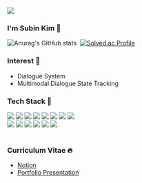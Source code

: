 <img src="https://capsule-render.vercel.app/api?type=waving&height=200&color=gradient&text=Hi%20there!&fontAlign=19&fontSize=50&fontAlignY=40&descAlign=20&descAlignY=59&desc=Subin%20Kim's%20Github&descSize=18&textBg=false&animation=twinkling" />

### I'm Subin Kim 👋


![Anurag's GitHub stats](https://github-readme-stats.vercel.app/api?username=aqaqsubin&show_icons=true&theme=radical)&nbsp;
[![Solved.ac Profile](http://mazassumnida.wtf/api/generate_badge?boj=aqaq925120k)](https://solved.ac/aqaq925120k)

### Interest 🌱

- Dialogue System
- Multimodal Dialogue State Tracking

### Tech Stack 🌱

<div  align=left>
<img src="https://img.shields.io/badge/Python-3766AB?style=flat-square&logo=Python&logoColor=white"/></a>
<img src="https://img.shields.io/badge/PyTorch%20-%23EE4C2C.svg?&style=flat-square&logo=PyTorch&logoColor=white" />
<img src="https://img.shields.io/badge/TensorFlow-FF6F00?style=flat-square&logo=TensorFlow&logoColor=white"/></a>
<img src="https://img.shields.io/badge/Java-007396?style=flat-square&logo=Java&logoColor=white"/></a>
<img src="https://img.shields.io/badge/C++-00599C?style=flat-square&logo=C++&logoColor=white"/></a>
<img src="https://img.shields.io/badge/C-276DC3?style=flat-square&logo=C&logoColor=white"/></a>
<img src="https://img.shields.io/badge/R-276DC3?style=flat-square&logo=R&logoColor=white"/></a>
<img src="https://img.shields.io/badge/Android-3DDC84?style=flat-square&logo=Android&logoColor=white"/></a>
</div>

<div  align=left>
<img src="https://img.shields.io/badge/Javascript-F7DF1E?style=flat-square&logo=Javascript&logoColor=white"/></a>
<img src="https://img.shields.io/badge/PHP-777BB4?style=flat-square&logo=PHP&logoColor=white"/></a>
<img src="https://img.shields.io/badge/HTML5-E34F26?style=flat-square&logo=HTML5&logoColor=white"/></a>
<img src="https://img.shields.io/badge/django%20-%23092E20.svg?&style=flat-square&logo=django&logoColor=white"/>
<img src="https://img.shields.io/badge/MySQL-4479A1?style=flat-square&logo=MySQL&logoColor=white"/></a>
<img src="https://img.shields.io/badge/PostgreSQL-336791?style=flat-square&logo=PostgreSQL&logoColor=white"/></a>
</div>

<br>

### Curriculum Vitae 🔥

- [Notion](https://www.notion.so/4b1013ffb02f406a9d23afe38f3fb016)
- [Portfolio Presentation](https://drive.google.com/file/d/1Z3SfiNNB5TLfxsPZDjEKZvtBMWzdaJAu/view)
